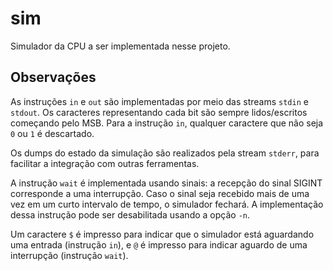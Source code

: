 sim
===

Simulador da CPU a ser implementada nesse projeto.

## Observações

As instruções `in` e `out` são implementadas por meio
das streams `stdin` e `stdout`. Os caracteres representando
cada bit são sempre lidos/escritos começando pelo MSB. Para
a instrução `in`, qualquer caractere que não seja `0` ou `1`
é descartado.

Os dumps do estado da simulação são realizados pela stream
`stderr`, para facilitar a integração com outras ferramentas.

A instrução `wait` é implementada usando sinais: a recepção do
sinal SIGINT corresponde a uma interrupção. Caso o sinal seja
recebido mais de uma vez em um curto intervalo de tempo, o 
simulador fechará. A implementação dessa instrução pode ser
desabilitada usando a opção `-n`.

Um caractere `$` é impresso para indicar que o simulador está
aguardando uma entrada (instrução `in`), e `@` é impresso para
indicar aguardo de uma interrupção (instrução `wait`).
